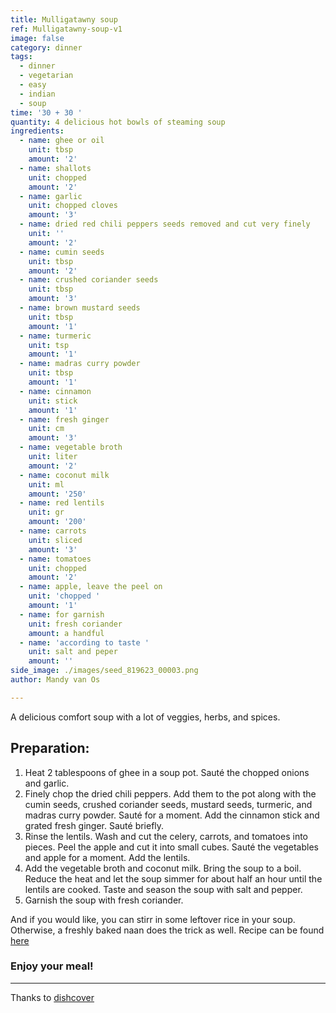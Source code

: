 ```yaml
---
title: Mulligatawny soup
ref: Mulligatawny-soup-v1
image: false
category: dinner
tags:
  - dinner
  - vegetarian
  - easy
  - indian
  - soup
time: '30 + 30 '
quantity: 4 delicious hot bowls of steaming soup
ingredients:
  - name: ghee or oil
    unit: tbsp
    amount: '2'
  - name: shallots
    unit: chopped
    amount: '2'
  - name: garlic
    unit: chopped cloves
    amount: '3'
  - name: dried red chili peppers seeds removed and cut very finely
    unit: ''
    amount: '2'
  - name: cumin seeds
    unit: tbsp
    amount: '2'
  - name: crushed coriander seeds
    unit: tbsp
    amount: '3'
  - name: brown mustard seeds
    unit: tbsp
    amount: '1'
  - name: turmeric
    unit: tsp
    amount: '1'
  - name: madras curry powder
    unit: tbsp
    amount: '1'
  - name: cinnamon
    unit: stick
    amount: '1'
  - name: fresh ginger
    unit: cm
    amount: '3'
  - name: vegetable broth
    unit: liter
    amount: '2'
  - name: coconut milk
    unit: ml
    amount: '250'
  - name: red lentils
    unit: gr
    amount: '200'
  - name: carrots
    unit: sliced
    amount: '3'
  - name: tomatoes
    unit: chopped
    amount: '2'
  - name: apple, leave the peel on
    unit: 'chopped '
    amount: '1'
  - name: for garnish
    unit: fresh coriander
    amount: a handful
  - name: 'according to taste '
    unit: salt and peper
    amount: ''
side_image: ./images/seed_819623_00003.png
author: Mandy van Os

---
```


A delicious comfort soup with a lot of veggies, herbs, and spices.

## Preparation:

1. Heat 2 tablespoons of ghee in a soup pot. Sauté the chopped onions and garlic. 
2. Finely chop the dried chili peppers. Add them to the pot along with the cumin seeds, crushed coriander seeds, mustard seeds, turmeric, and madras curry powder. Sauté for a moment. Add the cinnamon stick and grated fresh ginger. Sauté briefly. 
3. Rinse the lentils. Wash and cut the celery, carrots, and tomatoes into pieces. Peel the apple and cut it into small cubes. Sauté the vegetables and apple for a moment. Add the lentils. 
4. Add the vegetable broth and coconut milk. Bring the soup to a boil. Reduce the heat and let the soup simmer for about half an hour until the lentils are cooked. Taste and season the soup with salt and pepper. 
5. Garnish the soup with fresh coriander. 

And if you would like, you can stirr in some leftover rice in your soup. Otherwise, a freshly baked naan does the trick as well. Recipe can be found [here](https://wearetechnative.github.io/yumyum/recipe/naan-bread-v1/)


### Enjoy your meal!

---
Thanks to [dishcover](https://www.dishcover.be/mulligatawny-soep-in-indiase-stijl/)






